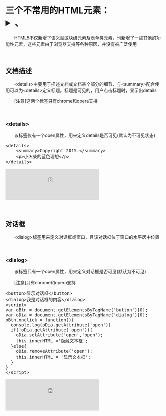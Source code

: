 # 三个不常用的HTML元素：<details>、<summary>、<dialog>

　　HTML5不仅新增了语义型区块级元素及表单类元素，也新增了一些其他的功能性元素，这些元素由于浏览器支持等各种原因，并没有被广泛使用

&nbsp;

## 文档描述

　　&lt;details&gt;主要用于描述文档或文档某个部分的细节，与&lt;summary&gt;配合使用可以为&lt;details&gt;定义标题。标题是可见的，用户点击标题时，显示出details

　　[注意]这两个标签只有chrome和opera支持

&nbsp;

### &lt;details&gt;

 　　该标签仅有一个open属性，用来定义details是否可见(默认为不可见状态)

<div class="cnblogs_code">
<pre>&lt;details&gt;
    &lt;summary&gt;Copyright 2015.&lt;/summary&gt;
    &lt;p&gt;小火柴的蓝色理想&lt;/p&gt;
&lt;/details&gt;    </pre>
</div>

<iframe src="https://demo.xiaohuochai.site/html/struc/s1.html" frameborder="0" width="300" height="100"></iframe>

&nbsp;

## 对话框

　　&lt;dialog&gt;标签用来定义对话框或窗口，且该对话框位于窗口的水平居中位置

&nbsp;

### &lt;dialog&gt;

　　该标签只有一个open属性，用来定义对话框是否可见(默认为不可见)

　　[注意]只有chrome和opera支持

<div class="cnblogs_code">
<pre>&lt;button&gt;显示对话框&lt;/button&gt;
&lt;dialog&gt;我是对话框的内容&lt;/dialog&gt;
&lt;script&gt;
var oBtn = document.getElementsByTagName('button')[0];
var oDia = document.getElementsByTagName('dialog')[0]; 
oBtn.onclick = function(){
  console.log(oDia.getAttribute('open'))
  if(!oDia.getAttribute('open')){
    oDia.setAttribute('open','open');
    this.innerHTML ='隐藏文本框';
  }else{
    oDia.removeAttribute('open');
    this.innerHTML = '显示文本框';
  }
}
&lt;/script&gt;</pre>
</div>

<iframe src="https://demo.xiaohuochai.site/html/struc/s2.html" frameborder="0" width="300" height="100"></iframe>